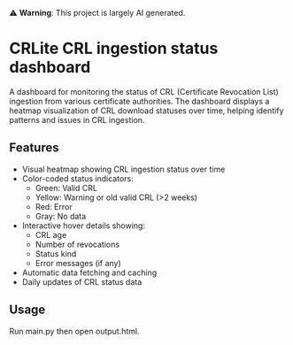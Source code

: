 ⚠️ **Warning**: This project is largely AI generated.

# CRLite CRL ingestion status dashboard

A dashboard for monitoring the status of CRL (Certificate Revocation List) ingestion from various certificate authorities. The dashboard displays a heatmap visualization of CRL download statuses over time, helping identify patterns and issues in CRL ingestion.

## Features

- Visual heatmap showing CRL ingestion status over time
- Color-coded status indicators:
  - Green: Valid CRL
  - Yellow: Warning or old valid CRL (>2 weeks)
  - Red: Error
  - Gray: No data
- Interactive hover details showing:
  - CRL age
  - Number of revocations
  - Status kind
  - Error messages (if any)
- Automatic data fetching and caching
- Daily updates of CRL status data

## Usage

Run main.py then open output.html.
